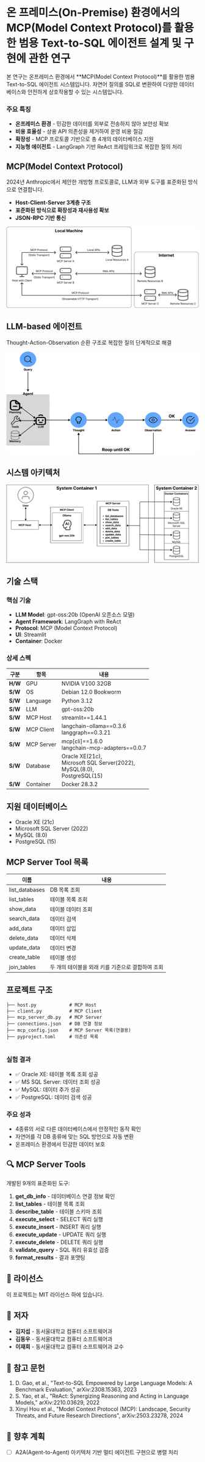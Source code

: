# 온 프레미스(On-Premise) 환경에서의 MCP(Model Context Protocol)를 활용한 범용 Text-to-SQL 에이전트 설계 및 구현에 관한 연구


본 연구는 온프레미스 환경에서 **MCP(Model Context Protocol)**를 활용한 범용 Text-to-SQL 에이전트 시스템입니다. 자연어 질의를 SQL로 변환하여 다양한 데이터베이스와 안전하게 상호작용할 수 있는 시스템입니다.

### 주요 특징
- **온프레미스 환경** - 민감한 데이터를 외부로 전송하지 않아 보안성 확보
- **비용 효율성** - 상용 API 의존성을 제거하여 운영 비용 절감
- **확장성** - MCP 프로토콜 기반으로 총 4개의 데이터베이스 지원
- **지능형 에이전트** - LangGraph 기반 ReAct 프레임워크로 복잡한 질의 처리

## MCP(Model Context Protocol)

2024년 Anthropic에서 제안한 개방형 프로토콜로, LLM과 외부 도구를 표준화된 방식으로 연결합니다.

- **Host-Client-Server 3계층 구조**
- **표준화된 방식으로 확장성과 재사용성 확보**
- **JSON-RPC 기반 통신**

![](./img/mcp.svg)

## LLM-based 에이전트

Thought-Action-Observation 순환 구조로 복잡한 질의 단계적으로 해결

![](./img/llm-based_agent.png)

## 시스템 아키텍처

![](./img/system_architecture.png)


## 기술 스택

### 핵심 기술
- **LLM Model**: gpt-oss:20b (OpenAI 오픈소스 모델)
- **Agent Framework**: LangGraph with ReAct 
- **Protocol**: MCP (Model Context Protocol)
- **UI**: Streamlit
- **Container**: Docker

### 상세 스펙
| 구분 | 항목 | 내용 |
|------|------|------|
| **H/W** | GPU | NVIDIA V100 32GB |
| **S/W** | OS | Debian 12.0 Bookworm |
| **S/W** | Language | Python 3.12 |
| **S/W**| LLM | gpt-oss:20b |
| **S/W**  | MCP Host | streamlit==1.44.1 |
| **S/W** | MCP Client | langchain-ollama==0.3.6<br>langgraph==0.3.21 |
| **S/W** | MCP Server | mcp[cli]==1.6.0<br>langchain-mcp-adapters==0.0.7 |
| **S/W** | Database | Oracle XE(21c),<br>Microsoft SQL Server(2022),<br>MySQL(8.0),<br>PostgreSQL(15) |
| **S/W** | Container | Docker 28.3.2 |

## 지원 데이터베이스

- Oracle XE (21c)
- Microsoft SQL Server (2022)
- MySQL (8.0)
- PostgreSQL (15)

## MCP Server Tool 목록

| 이름 | 내용 |
|------|------|
| list_databases | DB 목록 조회 |
| list_tables | 테이블 목록 조회 |
| show_data | 테이블 데이터 조회 |
| search_data | 데이터 검색 |
| add_data | 데이터 삽입 |
| delete_data | 데이터 삭제 |
| update_data | 데이터 변경 |
| create_table | 테이블 생성 |
| join_tables | 두 개의 테이블을 외래 키를 기준으로 결합하여 조회 |

## 프로젝트 구조

```
├── host.py            # MCP Host
├── client.py          # MCP Client
├── mcp_server_db.py   # MCP Server
├── connections.json   # DB 연결 정보
├── mcp_config.json    # MCP Server 목록(연결용)
├── pyproject.toml     # 의존성 목록
                  

```

### 실험 결과
- ✅ Oracle XE: 테이블 목록 조회 성공
- ✅ MS SQL Server: 데이터 조회 성공
- ✅ MySQL: 데이터 추가 성공
- ✅ PostgreSQL: 데이터 검색 성공

### 주요 성과
- 4종류의 서로 다른 데이터베이스에서 안정적인 동작 확인
- 자연어를 각 DB 종류에 맞는 SQL 방언으로 자동 변환
- 온프레미스 환경에서 민감한 데이터 보호

## 🔍 MCP Server Tools

개발된 9개의 표준화된 도구:

1. **get_db_info** - 데이터베이스 연결 정보 확인
2. **list_tables** - 테이블 목록 조회
3. **describe_table** - 테이블 스키마 조회
4. **execute_select** - SELECT 쿼리 실행
5. **execute_insert** - INSERT 쿼리 실행
6. **execute_update** - UPDATE 쿼리 실행
7. **execute_delete** - DELETE 쿼리 실행
8. **validate_query** - SQL 쿼리 유효성 검증
9. **format_results** - 결과 포맷팅

## 📝 라이선스

이 프로젝트는 MIT 라이선스 하에 있습니다.

## 👥 저자

- **김지섭** - 동서울대학교 컴퓨터 소프트웨어과
- **김동우** - 동서울대학교 컴퓨터 소프트웨어과
- **이재희** - 동서울대학교 컴퓨터 소프트웨어과 교수

## 🔗 참고 문헌

1. D. Gao, et al., "Text-to-SQL Empowered by Large Language Models: A Benchmark Evaluation," arXiv:2308.15363, 2023
2. S. Yao, et al., "ReAct: Synergizing Reasoning and Acting in Language Models," arXiv:2210.03629, 2022
3. Xinyi Hou et al., "Model Context Protocol (MCP): Landscape, Security Threats, and Future Research Directions", arXiv:2503.23278, 2024

## 🚧 향후 계획

- [ ] A2A(Agent-to-Agent) 아키텍처 기반 멀티 에이전트 구현으로 병렬 처리 
